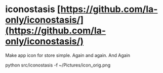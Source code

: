 # iconostasis [https://github.com/la-only/iconostasis/](https://github.com/la-only/iconostasis/)
Make app icon for store simple. Again and again. And Again


python src/iconostasis -f ~/Pictures/icon_orig.png